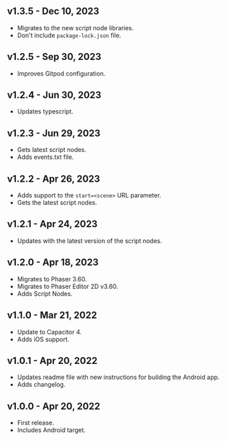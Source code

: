 ## v1.3.5 - Dec 10, 2023

* Migrates to the new script node libraries.
* Don't include `package-lock.json` file.

## v1.2.5 - Sep 30, 2023

* Improves Gitpod configuration.

## v1.2.4 - Jun 30, 2023

* Updates typescript.

## v1.2.3 - Jun 29, 2023

* Gets latest script nodes.
* Adds events.txt file.

## v1.2.2 - Apr 26, 2023

* Adds support to the `start=<scene>` URL parameter.
* Gets the latest script nodes.

## v1.2.1 - Apr 24, 2023

* Updates with the latest version of the script nodes.

## v1.2.0 - Apr 18, 2023

* Migrates to Phaser 3.60.
* Migrates to Phaser Editor 2D v3.60.
* Adds Script Nodes.

## v1.1.0 - Mar 21, 2022

* Update to Capacitor 4.
* Adds iOS support.

## v1.0.1 - Apr 20, 2022

* Updates readme file with new instructions for building the Android app.
* Adds changelog.

## v1.0.0 - Apr 20, 2022

* First release.
* Includes Android target.